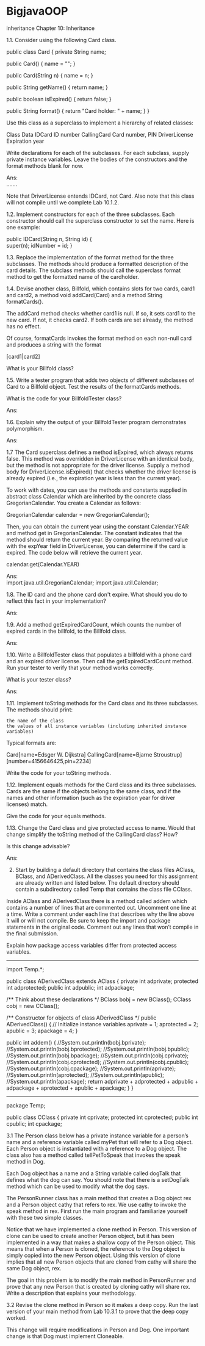 # BigjavaOOP
inheritance 
Chapter 10: Inheritance



1.1. Consider using the following Card class.

public class Card
{
   private String name;

   public Card()
   {
      name = "";
   }

   public Card(String n)
   {
      name = n;
   }

   public String getName()
   {
      return name;
   }

   public boolean isExpired()
   {
      return false;
   }

   public String format()
   {
      return "Card holder: " + name;
   }
}

Use this class as a superclass to implement a hierarchy of related classes: 

Class	Data
IDCard	ID number
CallingCard	Card number, PIN
DriverLicense	Expiration year

Write declarations for each of the subclasses. For each subclass, supply private instance variables. Leave the bodies of the constructors and the format methods blank for now.

Ans:  
…….

Note that DriverLicense entends IDCard, not Card.  Also note that this class will not compile until we complete Lab 10.1.2.





1.2. Implement constructors for each of the three subclasses. Each constructor should call the superclass constructor to set the name. Here is one example:

public IDCard(String n, String id)
{  
   super(n);
   idNumber = id;
}




1.3. Replace the implementation of the format method for the three subclasses. The methods should produce a formatted description of the card details. The subclass methods should call the superclass format method to get the formatted name of the cardholder.



1.4.  Devise another class, Billfold, which contains slots for two cards, card1 and card2, a method void addCard(Card) and a method String formatCards().

The addCard method checks whether card1 is null. If so, it sets card1 to the new card. If not, it checks card2. If both cards are set already, the method has no effect.

Of course, formatCards invokes the format method on each non-null card and produces a string with the format

[card1|card2]

What is your Billfold class?


1.5.  Write a tester program that adds two objects of different subclasses of Card to a Billfold object. Test the results of the formatCards methods.

What is the code for your BillfoldTester class?

Ans:  

1.6.  Explain why the output of your BillfoldTester program demonstrates polymorphism.

Ans:  

1.7  The Card superclass defines a method isExpired, which always returns false. This method was overridden in DriverLicense with an identical body, but the method is not appropriate for the driver license. Supply a method body for DriverLicense.isExpired() that checks whether the driver license is already expired (i.e., the expiration year is less than the current year).

To work with dates, you can use the methods and constants supplied in abstract class Calendar which are inherited by the concrete class GregorianCalendar. You create a Calendar as follows:

GregorianCalendar calendar = new GregorianCalendar();

Then, you can obtain the current year using the constant Calendar.YEAR and method get in GregorianCalendar.  The constant indicates that the method should return the current year.  By comparing the returned value with the expYear field in DriverLicense, you can determine if the card is expired.  The code below will retrieve the current year.

calendar.get(Calendar.YEAR)

Ans:  
import java.util.GregorianCalendar;
import java.util.Calendar;



1.8.  The ID card and the phone card don't expire. What should you do to reflect this fact in your implementation?

Ans:  



1.9.  Add a method getExpiredCardCount, which counts the number of expired cards in the billfold, to the Billfold class.

Ans:     


1.10.  Write a BillfoldTester class that populates a billfold with a phone card and an expired driver license. Then call the getExpiredCardCount method. Run your tester to verify that your method works correctly.

What is your tester class?

Ans:  




1.11.  Implement toString methods for the Card class and its three subclasses. The methods should print:

	the name of the class
	the values of all instance variables (including inherited instance variables)

Typical formats are:

Card[name=Edsger W. Dijkstra] 
CallingCard[name=Bjarne Stroustrup][number=4156646425,pin=2234]
 
Write the code for your toString methods.



1.12.  Implement equals methods for the Card class and its three subclasses. Cards are the same if the objects belong to the same class, and if the names and other information (such as the expiration year for driver licenses) match.

Give the code for your equals methods.


1.13.  Change the Card class and give protected access to name. Would that change simplify the toString method of the CallingCard class? How?

Is this change advisable?

Ans:  



2.  Start by building a default directory that contains the class files AClass, BClass, and ADerivedClass.  All the classes you need for this assignment are already written and listed below.  The default directory should contain a subdirectory called Temp that contains the class file CClass.  

Inside AClass and ADerivedClass there is a method called addem which contains a number of lines that are commented out.  Uncomment one line at a time.  Write a comment under each line that describes why the line above it will or will not compile.  Be sure to keep the import and package statements in the original code.  Comment out any lines that won’t compile in the final submission.  

Explain how package access variables differ from protected access variables.

---------------------
import Temp.*;

public class ADerivedClass extends AClass
{
   private int adprivate;
   protected int adprotected;
   public int adpublic;
   int adpackage;

   /**
        Think about these declarations
   */
   BClass bobj = new BClass();
   CClass cobj = new CClass();

   /**
      Constructor for objects of class ADerivedClass
   */
   public ADerivedClass()
   {
      // Initialize instance variables
      aprivate = 1;
      aprotected = 2;
      apublic = 3;
      apackage = 4;
   }

   public int addem()
   {
      //System.out.println(bobj.bprivate);
      //System.out.println(bobj.bprotected);
      //System.out.println(bobj.bpublic);
      //System.out.println(bobj.bpackage);
      //System.out.println(cobj.cprivate);
      //System.out.println(cobj.cprotected);
      //System.out.println(cobj.cpublic);
      //System.out.println(cobj.cpackage);
      //System.out.println(aprivate);
      //System.out.println(aprotected);
      //System.out.println(apublic);
      //System.out.println(apackage);
      return adprivate + adprotected + adpublic + adpackage
         + aprotected + apublic + apackage;
   }
}

---------------------
package Temp;

public class CClass 
{
   private int cprivate;
   protected int cprotected;
   public int cpublic;
   int cpackage;



3.1  The Person class below has a private instance variable for a person’s name and a reference variable called myPet that will refer to a Dog object.  Each Person object is instantiated with a reference to a Dog object.  The class also has a method called tellPetToSpeak that invokes the speak method in Dog.  

Each Dog object has a name and a String variable called dogTalk that defines what the dog can say.  You should note that there is a setDogTalk method which can be used to modify what the dog says.  

The PersonRunner class has a main method that creates a Dog object rex and a Person object cathy that refers to rex.  We use cathy to invoke the speak method in rex.  First run the main program and familiarize yourself with these two simple classes.

Notice that we have implemented a clone method in Person.  This version of clone can be used to create another Person object, but it has been implemented in a way that makes a shallow copy of the Person object.  This means that when a Person is cloned, the reference to the Dog object is simply copied into the new Person object.  Using this version of clone implies that all new Person objects that are cloned from cathy will share the same Dog object, rex.  

The goal in this problem is to modify the main method in PersonRunner and prove that any new Person that is created by cloning cathy will share rex.  Write a description that explains your methodology. 



3.2  Revise the clone method in Person so it makes a deep copy.  Run the last version of your main method from Lab 10.3.1 to prove that the deep copy worked.  

This change will require modifications in Person and Dog.  One important change is that Dog must implement Cloneable.







